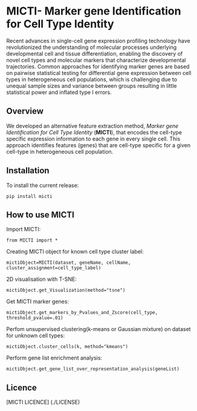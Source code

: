 MICTI- Marker gene Identification for Cell Type Identity
========================================================

Recent advances in single-cell gene expression profiling technology have revolutionized the understanding of molecular processes underlying developmental cell and tissue differentiation, enabling the discovery of novel cell types and molecular markers that characterize developmental trajectories.  Common approaches for identifying marker genes are based on pairwise statistical testing for differential gene expression between cell types in heterogeneous cell populations, which is challenging due to unequal sample sizes and variance between groups resulting in little statistical power and inflated type I errors. 

Overview
--------

We developed an alternative feature extraction method, *Marker gene Identification for Cell Type Identity* (**MICTI**), that encodes the cell-type specific expression information to each gene in every single cell. This approach identifies features (genes) that are cell-type specific for a given cell-type in heterogeneous cell population.


Installation
------------

To install the current release:

	pip install micti
	
How to use MICTI
----------------

Import MICTI:

	from MICTI import *

Creating MICTI object for known cell type cluster label:

	mictiObject=MICTI(dataset, geneName, cellName, cluster_assignment=cell_type_label)

2D visualisation with T-SNE:

	mictiObject.get_Visualization(method="tsne")

Get MICTI marker genes:

	mictiObject.get_markers_by_Pvalues_and_Zscore(cell_type, threshold_pvalue=.01)

Perfom unsupervised clustering(k-means or Gaussian mixture) on dataset for unknown cell types:

	mictiObject.cluster_cells(k, method="kmeans")

Perform gene list enrichment analysis:

	mictiObject.get_gene_list_over_representation_analysis(geneList)

Licence
-------

[MICTI LICENCE] (./LICENSE)
